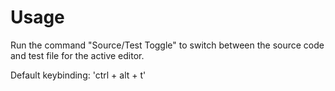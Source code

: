 # Usage

Run the command "Source/Test Toggle" to switch between the source code and test file for the active editor.

Default keybinding: 'ctrl + alt + t'